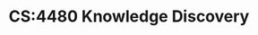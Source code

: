 ---
layout: page
title: CS:4480 Knowledge Discovery
short: knowledgeDiscovery
time: Fall 2021<br/>Fall 2020
year: 2021.5
position: Teaching Assistant
location: University of Iowa
description: In this course you will learn the basics of data mining and knowledge discovery. Our focus will be on the algorithms that are commonly used to build predictive models and find relevant patterns in data. We will look at different ways of applying these techniques to real-world problems from domains such as marketing, health care, bioinformatics, and information retrieval. We will also discuss the different steps in the knowledge discovery process, particularly data cleansing and transformation.
redirect: https://dollar.biz.uiowa.edu/~street/msci4480f17/syll.html
---